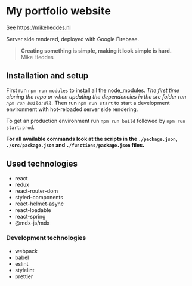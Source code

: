 # My portfolio website
See https://mikeheddes.nl

Server side rendered, deployed with Google Firebase.

> **Creating something is simple, making it look simple is hard.**<br />
> Mike Heddes

## Installation and setup

First run `npm run modules` to install all the node_modules.
*The first time cloning the repo or when updating the dependencies in the src folder run `npm run build:dll`.*
Then run `npm run start` to start a development environment with hot-reloaded server side rendering.

To get an production environment run `npm run build` followed by `npm run start:prod`.

**For all available commands look at the scripts in the `./package.json`, `./src/package.json` and `./functions/package.json` files.**

## Used technologies
- react
- redux
- react-router-dom
- styled-components
- react-helmet-async
- react-loadable
- react-spring
- @mdx-js/mdx

### Development technologies
- webpack
- babel
- eslint
- stylelint
- prettier
